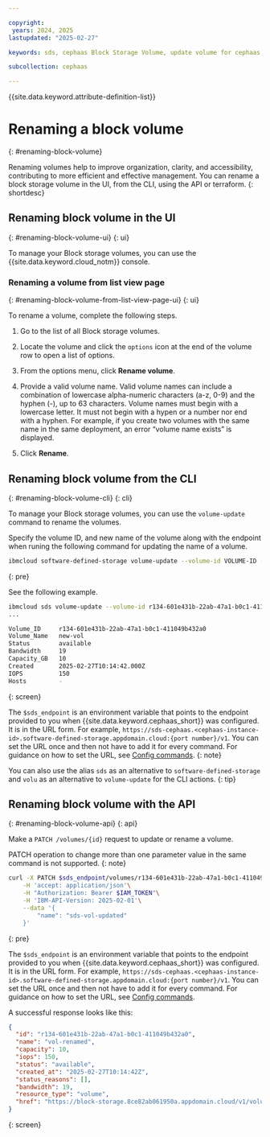 ```yaml
---

copyright:
 years: 2024, 2025
lastupdated: "2025-02-27"

keywords: sds, cephaas Block Storage Volume, update volume for cephaas, manage volume

subcollection: cephaas

---
```


{{site.data.keyword.attribute-definition-list}}

# Renaming a block volume
{: #renaming-block-volume}

Renaming volumes help to improve organization, clarity, and accessibility, contributing to more efficient and effective management. You can rename a block storage volume in the UI, from the CLI, using the API or terraform.
{: shortdesc}

## Renaming block volume in the UI
{: #renaming-block-volume-ui}
{: ui}

To manage your Block storage volumes, you can use the {{site.data.keyword.cloud_notm}} console.

### Renaming a volume from list view page
{: #renaming-block-volume-from-list-view-page-ui}
{: ui}

To rename a volume, complete the following steps.

1. Go to the list of all Block storage volumes.

2. Locate the volume and click the `options` icon at the end of the volume row to open a list of options.

3. From the options menu, click **Rename volume**.

4. Provide a valid volume name. Valid volume names can include a combination of lowercase alpha-numeric characters (a-z, 0-9) and the hyphen (-), up to 63 characters. Volume names must begin with a lowercase letter. It must not begin with a hypen or a number nor end with a hyphen. For example, if you create two volumes with the same name in the same deployment, an error <q>volume name exists</q> is displayed.

5. Click **Rename**.




## Renaming block volume from the CLI
{: #renaming-block-volume-cli}
{: cli}

To manage your Block storage volumes, you can use the `volume-update` command to rename the volumes.

Specify the volume ID, and new name of the volume along with the endpoint when runing the following command for updating the name of a volume.

```sh
ibmcloud software-defined-storage volume-update --volume-id VOLUME-ID --name NAME --url string
```
{: pre}

See the following example.

```bash
ibmcloud sds volume-update --volume-id r134-601e431b-22ab-47a1-b0c1-411049b432a0 --name new-vol --url $sds_endpoint
...

Volume_ID     r134-601e431b-22ab-47a1-b0c1-411049b432a0
Volume_Name   new-vol
Status        available
Bandwidth     19
Capacity_GB   10
Created       2025-02-27T10:14:42.000Z
IOPS          150
Hosts         -
```
{: screen}

The `$sds_endpoint` is an environment variable that points to the endpoint provided to you when {{site.data.keyword.cephaas_short}} was configured. It is in the URL form. For example, `https://sds-cephaas.<cephaas-instance-id>.software-defined-storage.appdomain.cloud:{port number}/v1`. You can set the URL once and then not have to add it for every command. For guidance on how to set the URL, see [Config commands](/docs/cephaas?topic=cephaas-ic-sds-cli-reference&interface=cli#ic-config-commands).
{: note}


You can also use the alias `sds` as an alternative to `software-defined-storage` and `volu` as an alternative to `volume-update` for the CLI actions.
{: tip}


## Renaming block volume with the API
{: #renaming-block-volume-api}
{: api}

Make a `PATCH /volumes/{id}` request to update or rename a volume.


PATCH operation to change more than one parameter value in the same command is not supported.
{: note}

```sh
curl -X PATCH $sds_endpoint/volumes/r134-601e431b-22ab-47a1-b0c1-411049b432a0\
    -H 'accept: application/json'\
    -H "Authorization: Bearer $IAM_TOKEN"\
    -H 'IBM-API-Version: 2025-02-01'\
    --data '{
        "name": "sds-vol-updated"
    }'
```
{: pre}

The `$sds_endpoint` is an environment variable that points to the endpoint provided to you when {{site.data.keyword.cephaas_short}} was configured. It is in the URL form. For example, `https://sds-cephaas.<cephaas-instance-id>.software-defined-storage.appdomain.cloud:{port number}/v1`. You can set the URL once and then not have to add it for every command. For guidance on how to set the URL, see [Config commands](/docs/cephaas?topic=cephaas-ic-sds-cli-reference&interface=cli#ic-config-commands).

A successful response looks like this:

```json
{
  "id": "r134-601e431b-22ab-47a1-b0c1-411049b432a0",
  "name": "vol-renamed",
  "capacity": 10,
  "iops": 150,
  "status": "available",
  "created_at": "2025-02-27T10:14:42Z",
  "status_reasons": [],
  "bandwidth": 19,
  "resource_type": "volume",
  "href": "https://block-storage.8ce82ab061950a.appdomain.cloud/v1/volumes/r134-601e431b-22ab-47a1-b0c1-411049b432a0"
}
```
{: screen}
